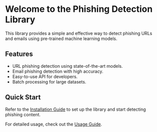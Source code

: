
# Welcome to the Phishing Detection Library

This library provides a simple and effective way to detect phishing URLs and emails using pre-trained machine learning models.

## Features
- URL phishing detection using state-of-the-art models.
- Email phishing detection with high accuracy.
- Easy-to-use API for developers.
- Batch processing for large datasets.

## Quick Start
Refer to the [Installation Guide](installation.md) to set up the library and start detecting phishing content.

For detailed usage, check out the [Usage Guide](usage.md).
  